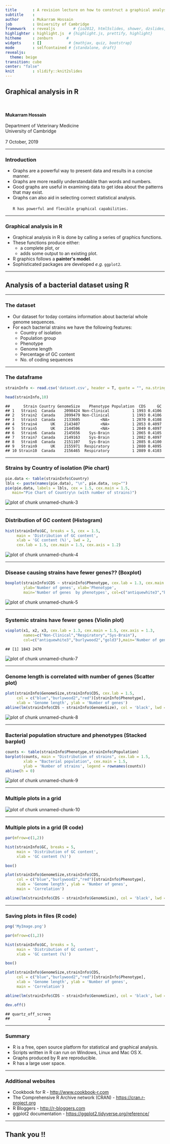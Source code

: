 ```yaml
---
title       : A revision lecture on how to construct a graphical analysis in R 
subtitle    : 
author      : Mukarram Hossain
job         : University of Cambridge
framework   : revealjs        # {io2012, html5slides, shower, dzslides, ...}
highlighter : highlight.js  # {highlight.js, prettify, highlight}
hitheme     : zenburn      # 
widgets     : []            # {mathjax, quiz, bootstrap}
mode        : selfcontained # {standalone, draft}
revealjs:
  theme: beige
transition: cube
center: "false"
knit        : slidify::knit2slides
---
```

  
## Graphical analysis in R 
<br></br>
**Mukarram Hossain**
<br></br>
Department of Veterinary Medicine  
University of Cambridge
<br></br>
7 October, 2019

---
  
### Introduction
  
- Graphs are a powerful way to present data and results in a concise manner.
- Graphs are more readily understandable than words and numbers.
- Good graphs are useful in examining data to get idea about the patterns that may exist.
- Graphs can also aid in selecting correct statistical analysis.
<br></br>
`R has powerful and flexible graphical capabilities.`

---

### Graphical analysis in R

- Graphical analysis in R is done by calling a series of graphics functions.
- These functions produce either:
    - a complete plot, or
    - adds some output to an existing plot.
- R graphics follows a **painter's model**.
- Sophisticated packages are developed *e.g.* `ggplot2`.

---

## Analysis of a bacterial dataset using R

---

### The dataset

- Our dataset for today contains information about bacterial whole genome sequences.
- For each bacterial strains we have the following features:
    - Country of isolation
    - Population group
    - Phenotype
    - Genome length
    - Percentage of GC content
    - No. of coding sequences

---

### The dataframe 





```r
strainInfo <- read.csv('dataset.csv', header = T, quote = "", na.strings = "?")

head(strainInfo,10)
```

```
##      Strain Country GenomeSize    Phenotype Population  CDS     GC
## 1   Strain1  Canada    2098424 Non-Clinical          1 1993 0.4106
## 2   Strain2  Canada    2099479 Non-Clinical          1 1993 0.4106
## 3   Strain3  Canada    2133605         <NA>          1 2070 0.4108
## 4   Strain4      UK    2143407         <NA>          1 2053 0.4097
## 5   Strain5      UK    2144506         <NA>          1 2049 0.4097
## 6   Strain6  Canada    2145656    Sys-Brain          1 2065 0.4105
## 7   Strain7  Canada    2149163    Sys-Brain          1 2082 0.4097
## 8   Strain8  Canada    2151107    Sys-Brain          1 2085 0.4100
## 9   Strain9      UK    2155971  Respiratory          1 2080 0.4095
## 10 Strain10  Canada    2156465  Respiratory          1 2089 0.4103
```


---

### Strains by Country of isolation (Pie chart)


```r
pie.data <- table(strainInfo$Country)
lbls <- paste(names(pie.data), "\n", pie.data, sep="")
pie(pie.data, labels = lbls, cex = 1.5, cex.main = 1.5,
   main="Pie Chart of Country\n (with number of strains)")
```

![plot of chunk unnamed-chunk-3](assets/fig/unnamed-chunk-3-1.png)

---  


### Distribution of GC content (Histogram)


```r
hist(strainInfo$GC, breaks = 5, cex = 1.5,
     main = 'Distribution of GC content',
     xlab = 'GC content (%)', lwd = 2,
     cex.lab = 1.5, cex.main = 1.5, cex.axis = 1.2)
```

![plot of chunk unnamed-chunk-4](assets/fig/unnamed-chunk-4-1.png)

---
  
### Disease causing strains have fewer genes?? (Boxplot)


```r
boxplot(strainInfo$CDS ~ strainInfo$Phenotype, cex.lab = 1.3, cex.main = 1.5, cex.axis = 1.3,
        ylab='Number of genes', xlab='Phenotype',
        main='Number of genes  by phenotypes', col=c("antiquewhite3","burlywood2","gold3"))
```

![plot of chunk unnamed-chunk-5](assets/fig/unnamed-chunk-5-1.png)

---

### Systemic strains have fewer genes (Violin plot)




```r
vioplot(x1, x2, x3, cex.lab = 1.3, cex.main = 1.5, cex.axis = 1.3, 
        names=c("Non-Clinical","Respiratory","Sys-Brain"),
        col=c("antiquewhite3","burlywood2","gold3"),main='Number of genes by phenotypes')
```

```
## [1] 1843 2470
```

![plot of chunk unnamed-chunk-7](assets/fig/unnamed-chunk-7-1.png)

---

### Genome length is correlated with number of genes (Scatter plot)


```r
plot(strainInfo$GenomeSize,strainInfo$CDS, cex.lab = 1.5,
     col = c("blue","burlywood2","red")[strainInfo$Phenotype],
     xlab = 'Genome length', ylab = 'Number of genes')
abline(lm(strainInfo$CDS ~ strainInfo$GenomeSize), col = 'black', lwd = 2)
```

![plot of chunk unnamed-chunk-8](assets/fig/unnamed-chunk-8-1.png)


---

### Bacterial population structure and phenotypes (Stacked barplot)


```r
counts <- table(strainInfo$Phenotype,strainInfo$Population)
barplot(counts, main = "Distribution of strains", cex.lab = 1.5,
        xlab = "Bacterial population", cex.main = 1.5,
        ylab = 'Number of strains', legend = rownames(counts))
abline(h = 0)
```

![plot of chunk unnamed-chunk-9](assets/fig/unnamed-chunk-9-1.png)

---

### Multiple plots in a grid

![plot of chunk unnamed-chunk-10](assets/fig/unnamed-chunk-10-1.png)


---

### Multiple plots in a grid (R code)


```r
par(mfrow=c(1,2))

hist(strainInfo$GC, breaks = 5,
     main = 'Distribution of GC content',
     xlab = 'GC content (%)')

box()

plot(strainInfo$GenomeSize,strainInfo$CDS,
     col = c("blue","burlywood2","red")[strainInfo$Phenotype],
     xlab = 'Genome length', ylab = 'Number of genes',
     main = 'Correlation')

abline(lm(strainInfo$CDS ~ strainInfo$GenomeSize), col = 'black', lwd = 2)
```

---

### Saving plots in files (R code)


```r
png('MyImage.png')

par(mfrow=c(1,2))

hist(strainInfo$GC, breaks = 5,
     main = 'Distribution of GC content',
     xlab = 'GC content (%)')

box()

plot(strainInfo$GenomeSize,strainInfo$CDS,
     col = c("blue","burlywood2","red")[strainInfo$Phenotype],
     xlab = 'Genome length', ylab = 'Number of genes',
     main = 'Correlation')

abline(lm(strainInfo$CDS ~ strainInfo$GenomeSize), col = 'black', lwd = 2)

dev.off()
```

```
## quartz_off_screen 
##                 2
```

---

### Summary

- R is a free, open source platform for statistical and graphical analysis.
- Scripts written in R can run on Windows, Linux and Mac OS X.
- Graphs produced by R are reproducible.
- R has a large user space.

---

### Additional websites

- Cookbook for R  - http://www.cookbook-r.com
- The Comprehensive R Archive network (CRAN) - https://cran.r-project.org
- R Bloggers - http://r-bloggers.com
- ggplot2 documentation - https://ggplot2.tidyverse.org/reference/

---

## Thank you !!
